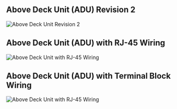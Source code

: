 ## Above Deck Unit (ADU) Revision 2

![Above Deck Unit Revision 2](http://uplogix.com/support/docs/img/hawk/image001.jpg)

## Above Deck Unit (ADU) with RJ-45 Wiring

![Above Deck Unit with RJ-45 Wiring](http://uplogix.com/support/docs/img/hawk/image002.png)

## Above Deck Unit (ADU) with Terminal Block Wiring

![Above Deck Unit with RJ-45 Wiring](http://uplogix.com/support/docs/img/hawk/image003.png)

<!-- 5.2 -->